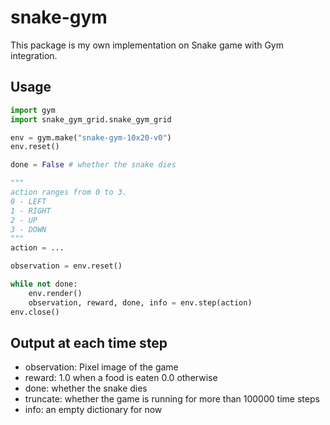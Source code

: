 # snake-gym

This package is my own implementation on Snake game with Gym integration.

## Usage

```python
import gym
import snake_gym_grid.snake_gym_grid

env = gym.make("snake-gym-10x20-v0")
env.reset()

done = False # whether the snake dies

"""
action ranges from 0 to 3.
0 - LEFT
1 - RIGHT
2 - UP
3 - DOWN
"""
action = ...

observation = env.reset()

while not done:
    env.render()
    observation, reward, done, info = env.step(action)
env.close()
```

## Output at each time step

- observation: Pixel image of the game
- reward: 1.0 when a food is eaten 0.0 otherwise
- done: whether the snake dies
- truncate: whether the game is running for more than 100000 time steps
- info: an empty dictionary for now
